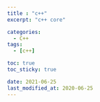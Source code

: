```yaml
---
title : "c++"
excerpt: "c++ core"

categories:
  - C++
tags:
  - [c++]

toc: true
toc_sticky: true

date: 2021-06-25
last_modified_at: 2020-06-25
---
```


